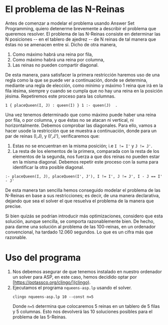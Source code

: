 # El problema de las N-Reinas
<!-- Por: Ángel Iglesias Préstamo -->

Antes de comenzar a modelar el problema usando Answer Set Programming, quiero
detenerme brevemente a describir el problema que queremos resolver. El problema
de las N-Reinas consiste en determinar las N posiciones -- en el tablero de
ajedrez -- de N reinas de tal manera que éstas no se amenacen entre sí. Dicho
de otra manera,

1. Como máximo habrá una reina por fila,
2. Como máximo habrá una reina por columna,
3. Las reinas no pueden compartir diagonal.

De esta manera, para satisfacer la primera restricción haremos uso de una regla
como la que se puede ver a continuación, donde se determina, mediante una 
regla de elección, como mínimo y máximo 1 reina que irá en la fila iésima,
siempre y cuando se cumpla que no hay una reina en la posición jésima. Repetiremos
este proceso para las columnas.

```
1 { placeQueen(I, J) : queen(I) } 1 :- queen(J)  .
```

Una vez tenemos determinado que como máximo puede haber una reina por fila, o
por columna, y que éstas no se atacan ni vertical, ni horizontalmente. Debemos
comprobar las diagonales. Para ello, vamos a hacer usode la restricción que se
muestra a continuación, donde para un par de reinas (I,J), y (I',J'),
verificaremos que:

1. Estas no se encuentran en la misma posición; i.e `I != I'` y `J != J'`.
2. La resta de los elementos de la primera, comparada con la resta de los
   elementos de la segunda, nos fuerza a que dos reinas no pueden estar
   en la misma diagonal. Debemos repetir este proceso con la suma para 
   identificar la otra posible diagonal.

```
:- placeQueen(I, J), placeQueen(I', J'), I != I', J != J', I - J == I' - J'
```

De esta manera tan sencilla hemos conseguido modelar el problema de las N-Reinas
en base a sus restricciones; es decir, de una manera declarativa, dejando que
sea el solver el que resuelva el problema de la manera que precise.

Si bien quizás se podrían introducir más optimizaciones, considero que esta
solución, aunque sencilla, se comporta razonablemente bien. De hecho, para
darme una solución al problema de las 100-reinas, en un ordenador convencional,
ha tardado 12.060 segundos. Lo que es un cifra más que razonable.

# Uso del programa

1. Nos debemos asegurar de que tenemos instalado en nuestro ordenador un solver
   para ASP, en este caso, hemos decidido optar por [https://potassco.org/clingo/](clingo).
2. Ejecutamos el programa `nqueens-asp.lp` usando el solver.
   ```
   clingo nqueens-asp.lp 10 --const n=5
   ```
   Donde `n=5` determina que colocaremos 5 reinas en un tablero de 5 filas y
   5 columnas. Esto nos devolverá las 10 soluciones posibles para el problema
   de las 5-Reinas.